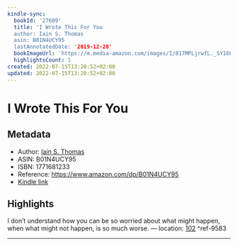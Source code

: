```yaml
---
kindle-sync:
  bookId: '27609'
  title: 'I Wrote This For You
  author: Iain S. Thomas
  asin: B01N4UCY95
  lastAnnotatedDate: '2019-12-28'
  bookImageUrl: 'https://m.media-amazon.com/images/I/817MPLjrwfL._SY160.jpg'
  highlightsCount: 1
created: 2022-07-15T13:20:52+02:00
updated: 2022-07-15T13:20:52+02:00
---
```

# I Wrote This For You
## Metadata
* Author: [Iain S. Thomas](https://www.amazon.com/Iain-S-Thomas/e/B011UDAYOC/ref=dp_byline_cont_ebooks_1)
* ASIN: B01N4UCY95
* ISBN: 1771681233
* Reference: https://www.amazon.com/dp/B01N4UCY95
* [Kindle link](kindle://book?action=open&asin=B01N4UCY95)

## Highlights
I don’t understand how you can be so worried about what might happen, when what might not happen, is so much worse. — location: [102](kindle://book?action=open&asin=B01N4UCY95&location=102) ^ref-9583

---

